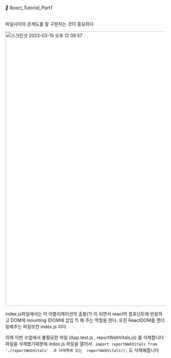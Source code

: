 ###### :cactus: React_Tutorial_Part1    

파일사이의 관계도를 잘 구분하는 것이 중요하다  

<img width="860" alt="스크린샷 2023-03-15 오후 12 09 57" src="https://user-images.githubusercontent.com/48478079/225195864-f7e62ad1-7d03-4850-9799-4037b54c95f6.png">

index.js파일에서는 이 어플리케이션의 출발(?) 이 되면서 react의 컴포넌트에 반응하고 DOM에 mounting (DOM에 삽입 ?) 해 주는 역할을 한다. 또힌 ReactDOM를 랜더링해주는 파일또한 index.js 이다

이제 이번 수업에서 불필요한 파일 (App.test.js , reportWebVitals.js) 를 삭제합니다
파일을 삭제했기때문에 index.js 파일을 열어서 
``` import reportWebVitals from './reportWebVitals'  과 아래쪽에 있는  reportWebVitals();``` 도 삭제해줍니다   


